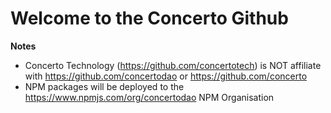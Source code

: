 # Welcome to the Concerto Github

**Notes**
- Concerto Technology (https://github.com/concertotech) is NOT affiliate with https://github.com/concertodao or https://github.com/concerto
- NPM packages will be deployed to the https://www.npmjs.com/org/concertodao NPM Organisation
